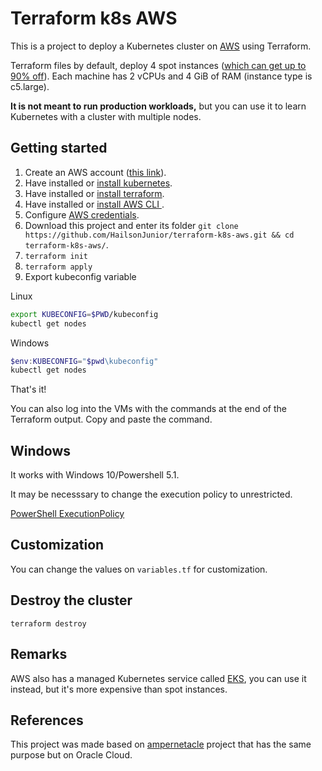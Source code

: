 # Terraform k8s AWS 

This is a project to deploy a Kubernetes cluster on
[AWS](https://aws.amazon.com/pt/) using Terraform.

Terraform files by default, deploy 4 spot instances ([which can get up to 90% off](https://aws.amazon.com/pt/ec2/spot)). Each machine
has 2 vCPUs and 4 GiB of RAM (instance type is c5.large).

**It is not meant to run production workloads,**
but you can use it to learn Kubernetes with a cluster with multiple nodes.

## Getting started

1. Create an AWS account ([this link](https://aws.amazon.com/pt/resources/create-account/)).
2. Have installed or [install kubernetes](https://kubernetes.io/docs/setup/production-environment/tools/kubeadm/install-kubeadm/#installing-kubeadm-kubelet-and-kubectl).
3. Have installed or [install terraform](https://learn.hashicorp.com/tutorials/terraform/install-cli?in=terraform/oci-get-started).
4. Have installed or [install AWS CLI ](https://docs.aws.amazon.com/cli/latest/userguide/getting-started-install.html).
5. Configure [AWS credentials](https://docs.aws.amazon.com/cli/latest/userguide/cli-configure-quickstart.html).
6. Download this project and enter its folder `git clone https://github.com/HailsonJunior/terraform-k8s-aws.git && cd terraform-k8s-aws/`.
7. `terraform init`
8. `terraform apply`
9. Export kubeconfig variable

Linux
```bash
export KUBECONFIG=$PWD/kubeconfig
kubectl get nodes
```

Windows
```powershell
$env:KUBECONFIG="$pwd\kubeconfig"
kubectl get nodes
```

That's it!

You can also log into the VMs with the commands at the end of the Terraform output. Copy and paste the command.

## Windows

It works with Windows 10/Powershell 5.1.

It may be necesssary to change the execution policy to unrestricted.

[PowerShell ExecutionPolicy](https://docs.microsoft.com/en-us/powershell/module/microsoft.powershell.security/set-executionpolicy?view=powershell-5.1)

## Customization

You can change the values on `variables.tf` for customization.

## Destroy the cluster

`terraform destroy`

## Remarks

AWS also has a managed Kubernetes service called
[EKS](https://aws.amazon.com/pt/eks/), you can use it instead, but it's more expensive than spot instances.

## References

This project was made based on [ampernetacle](https://github.com/HailsonJunior/ampernetacle) project that has the same purpose but on Oracle Cloud.
